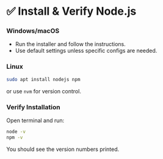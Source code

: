 # ✅ Install & Verify Node.js

### Windows/macOS
- Run the installer and follow the instructions.
- Use default settings unless specific configs are needed.

### Linux
```bash
sudo apt install nodejs npm
```
or use `nvm` for version control.

### Verify Installation
Open terminal and run:
```bash
node -v
npm -v
```

You should see the version numbers printed.
